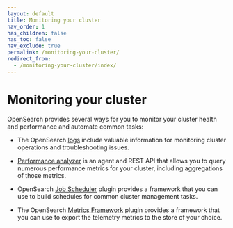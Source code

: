 ```yaml
---
layout: default
title: Monitoring your cluster
nav_order: 1
has_children: false
has_toc: false
nav_exclude: true
permalink: /monitoring-your-cluster/
redirect_from: 
  - /monitoring-your-cluster/index/
---
```


# Monitoring your cluster

OpenSearch provides several ways for you to monitor your cluster health and performance and automate common tasks:

- The OpenSearch [logs]({{site.url}}{{site.baseurl}}/monitoring-your-cluster/logs/) include valuable information for monitoring cluster operations and troubleshooting issues. 

- [Performance analyzer]({{site.url}}{{site.baseurl}}/monitoring-your-cluster/pa/index/) is an agent and REST API that allows you to query numerous performance metrics for your cluster, including aggregations of those metrics. 

- OpenSearch [Job Scheduler]({{site.url}}{{site.baseurl}}/monitoring-your-cluster/job-scheduler/index/) plugin provides a framework that you can use to build schedules for common cluster management tasks.
- The OpenSearch [Metrics Framework]({{site.url}}{{site.baseurl}}/monitoring-your-cluster/metrics/) plugin provides a framework that you can use to export the telemetry metrics to the store of your choice.
